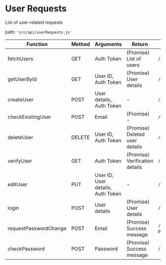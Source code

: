 # User Requests

List of user-related requests

path: `'src/api/userRequests.js'`

| Function                | Method | Arguments                       | Return                          | API Route                                          |
|-------------------------|--------|---------------------------------|---------------------------------|----------------------------------------------------|
| fetchUsers              | GET    | Auth Token                      | (Promise) List of users        | `/user-and-school/`                                 |
| getUserById             | GET    | User ID, Auth Token             | (Promise) User details         | `/user/:id`                                         |
| createUser              | POST   | User details, Auth Token        | -                               | `/user`                                            |
| checkExistingUser       | POST   | Email                           | (Promise) -                     | `/supplier/verify`                                  |
| deleteUser              | DELETE | User ID, Auth Token             | (Promise) Deleted user details | `/user/:id`                                         |
| verifyUser              | GET    | Auth Token                      | (Promise) Verification details | `/verify`                                          |
| editUser                | PUT    | User ID, User details, Auth Token| -                               | `/user/:id`                                         |
| login                   | POST   | User details                    | (Promise) User details         | `/login`                                           |
| requestPasswordChange   | POST   | Email                           | (Promise) Success message      | `/forgot-password/token`                            |
| checkPassword          | POST   | Password                        | (Promise) Success message      | `/user/verify/password`                            |
